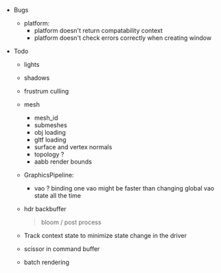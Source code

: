 * Bugs
  - platform:
    - platform doesn't return compatability context
    - platform doesn't check errors correctly when creating window
 
  
* Todo
  - lights
  - shadows
  - frustrum culling
  
  - mesh
    - mesh_id
    - submeshes
    - obj loading
    - gltf loading
    - surface and vertex normals
    - topology ?
    - aabb render bounds
  
  - GraphicsPipeline:
    - vao ? binding one vao might be faster than changing global vao state all the time

  - hdr backbuffer
    > bloom / post process
  
  - Track context state to minimize state change in the driver
  - scissor in command buffer

  - batch rendering